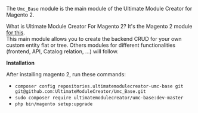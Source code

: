 The `Umc_Base` module is the main module of the Ultimate Module Creator for Magento 2.   

What is Ultimate Module Creator For Magento 2? It's the Magento 2 module [for this](https://github.com/tzyganu/UMC1.9).  
This main module allows you to create the backend CRUD for your own custom entity flat or tree.
Others modules for different functionalities (frontend, API, Catalog relation, ...) will follow.

**Installation**

After installing magento 2, run these commands:

 - `composer config repositories.ultimatemodulecreator-umc-base git git@github.com:UltimateModuleCreator/Umc_Base.git`
 - `sudo composer require ultimatemodulecreator/umc-base:dev-master`
 - `php bin/magento setup:upgrade`

